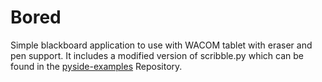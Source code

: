 Bored
=====
Simple blackboard application to use with WACOM tablet with eraser and pen support. 
It includes a modified version of scribble.py which can be found in the [pyside-examples](qt.gitorious.org/pyside/pyside-examples/) Repository.
